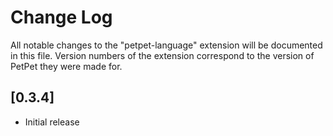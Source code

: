 # Change Log

All notable changes to the "petpet-language" extension will be documented in this file.
Version numbers of the extension correspond to the version of PetPet they were made for.

## [0.3.4]

- Initial release
